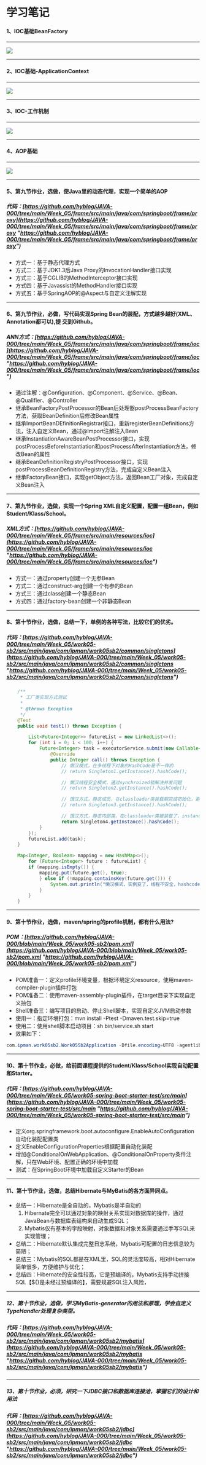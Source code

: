 # 学习笔记

#### 1、IOC基础BeanFactory

------------

![](https://raw.githubusercontent.com/hyblog/JAVA-000/main/Week_05/note/IOC%E5%9F%BA%E7%A1%80-BF.png)

------------

#### 2、IOC基础-ApplicationContext

------------

![](https://raw.githubusercontent.com/hyblog/JAVA-000/main/Week_05/note/ICO%E5%9F%BA%E7%A1%80-AC.png)

------------

#### 3、IOC-工作机制

------------

![](https://raw.githubusercontent.com/hyblog/JAVA-000/main/Week_05/note/IOC%E5%9F%BA%E7%A1%80-%E5%B7%A5%E4%BD%9C%E6%9C%BA%E5%88%B6.png)

------------

#### 4、AOP基础

------------

![](https://raw.githubusercontent.com/hyblog/JAVA-000/main/Week_05/note/AOP%E5%9F%BA%E7%A1%80.png)

------------

#### 5、第九节作业，选做，使Java里的动态代理，实现一个简单的AOP
#####  代码：[https://github.com/hyblog/JAVA-000/tree/main/Week_05/frame/src/main/java/com/springboot/frame/proxy](https://github.com/hyblog/JAVA-000/tree/main/Week_05/frame/src/main/java/com/springboot/frame/proxy "https://github.com/hyblog/JAVA-000/tree/main/Week_05/frame/src/main/java/com/springboot/frame/proxy")
- 方式一：基于静态代理方式
- 方式二：基于JDK1.3后Java Proxy的InvocationHandler接口实现
- 方式三：基于CGLIB的MethodInterceptor接口实现
- 方式四：基于Javassist的MethodHandler接口实现
- 方式五：基于SpringAOP的@Aspect与自定义注解实现

------------

#### 6、第九节作业，必做，写代码实现Spring Bean的装配，方式越多越好(XML、Annotation都可以),提 交到Github。
#####  ANN方式：[https://github.com/hyblog/JAVA-000/tree/main/Week_05/frame/src/main/java/com/springboot/frame/ioc](https://github.com/hyblog/JAVA-000/tree/main/Week_05/frame/src/main/java/com/springboot/frame/ioc "https://github.com/hyblog/JAVA-000/tree/main/Week_05/frame/src/main/java/com/springboot/frame/ioc")
- 通过注解：@Configuration、@Component、@Service、@Bean、@Qualifier、@Controller
- 继承BeanFactoryPostProcessor的Bean后处理器postProcessBeanFactory方法，获取BeanDefinition后修改Bean属性
- 继承ImportBeanDEfinitionRegistrar接口，重新registerBeanDefinitions方法，注入自定义Bean，通过@Import注解注入Bean
- 继承InstantiationAwareBeanPostProcessor接口，实现postProcessBeforeInstantiation和postProcessAfterInstantiation方法，修改Bean的属性
- 继承BeanDefinitionRegistryPostProcessor接口，实现postProcessBeanDefinitionRegistry方法，完成自定义Bean注入
- 继承FactoryBean<T>接口，实现getObject方法，返回Bean工厂对象，完成自定义Bean注入

------------

#### 7、第九节作业，选做，实现一个Spring XML自定义配置，配置一组Bean，例如Student/Klass/School。
#####  XML方式：[https://github.com/hyblog/JAVA-000/tree/main/Week_05/frame/src/main/resources/ioc](https://github.com/hyblog/JAVA-000/tree/main/Week_05/frame/src/main/resources/ioc "https://github.com/hyblog/JAVA-000/tree/main/Week_05/frame/src/main/resources/ioc")
- 方式一：通过property创建一个无参Bean
- 方式二：通过construct-arg创建一个有参的Bean
- 方式三：通过class创建一个静态Bean
- 方式四：通过factory-bean创建一个非静态Bean

------------

#### 8、第十节作业，选做，总结一下，单例的各种写法，比较它们的优劣。
#####  代码：[https://github.com/hyblog/JAVA-000/tree/main/Week_05/work05-sb2/src/main/java/com/ipman/work05sb2/common/singletons](https://github.com/hyblog/JAVA-000/tree/main/Week_05/work05-sb2/src/main/java/com/ipman/work05sb2/common/singletons "https://github.com/hyblog/JAVA-000/tree/main/Week_05/work05-sb2/src/main/java/com/ipman/work05sb2/common/singletons")

```java
    /**
     * 工厂类实现方式测试
     *
     * @throws Exception
     */
    @Test
    public void test1() throws Exception {

        List<Future<Integer>> futureList = new LinkedList<>();
        for (int i = 0; i < 100; i++) {
            Future<Integer> task = executorService.submit(new Callable<Integer>() {
                @Override
                public Integer call() throws Exception {
                    // 懒汉模式，在多线程下对象的HashCode是不一样的
                    // return Singleton1.getInstance().hashCode();

                    // 懒汉线程安全模式，通过synchroized锁解决并发问题
                    // return Singleton2.getInstance().hashCode();

                    // 饿汉方式，静态成员，在classloader类装载期完成初始化，避免线程安全问题
                    // return Singleton3.getInstance().hashCode();

                    // 饿汉方式，静态内部类，在classloader类被装载了，instance不被初始化，初始化再第一次调用，避免线程安全问题
                    return Singleton4.getInstance().hashCode();
            }
        });
        futureList.add(task);
    }

    Map<Integer, Boolean> mapping = new HashMap<>();
        for (Future<Integer> future : futureList) {
        if (mapping.isEmpty()) {
            mapping.put(future.get(), true);
            } else if (!mapping.containsKey(future.get())) {
                System.out.println("懒汉模式，实例变了，线程不安全，hashcode=" + future.get());
            }
        }
    }
```

------------

#### 9、第十节作业，选做，maven/spring的profile机制，都有什么用法?
#####  POM：[https://github.com/hyblog/JAVA-000/blob/main/Week_05/work05-sb2/pom.xml](https://github.com/hyblog/JAVA-000/blob/main/Week_05/work05-sb2/pom.xml "https://github.com/hyblog/JAVA-000/blob/main/Week_05/work05-sb2/pom.xml")
- POM准备一：定义profile环境变量，根据环境定义resource，使用maven-compiler-plugin插件打包
- POM准备二：使用maven-assembly-plugin插件，在target目录下实现自定义抽包
- Shell准备三：编写项目的启动、停止Shell脚本，实现自定义JVM启动参数
- 使用一：指定环境打包：mvn install -Ptest  -Dmaven.test.skip=true
- 使用二：使用shell脚本启动项目：sh bin/service.sh start
- 效果如下：
```java
com.ipman.work05sb2.Work05Sb2Application -Dfile.encoding=UTF8 -agentlib:jdwp=transport=dt_socket,server=y,suspend=n,address=3302 -XX:+HeapDumpOnOutOfMemoryError -XX:HeapDumpPath=/Users/huangyan110110114/loclog/work/work05-sb2 -Xms8g -Xmx8g -Djava.net.preferIPv4Stack=true -XX:NewSize=3072m -XX:MaxNewSize=4096m -XX:+UseG1GC -XX:MaxGCPauseMillis=90 -XX:InitiatingHeapOccupancyPercent=70 -XX:ParallelGCThreads=8 -XX:ConcGCThreads=6 -XX:+PrintGCDetails -XX:+PrintReferenceGC -XX:+PrintGCDateStamps -XX:+PrintTenuringDistribution -XX:+PrintHeapAtGC -Xloggc:../logs/gc.log -XX:+HeapDumpOnOutOfMemoryError -XX:ErrorFile=../logs/hs_err_pid%p.log
```

------------

#### 10、第十节作业，必做，给前面课程提供的Student/Klass/School实现自动配置和Starter。
#####  代码：[https://github.com/hyblog/JAVA-000/tree/main/Week_05/work05-spring-boot-starter-test/src/main](https://github.com/hyblog/JAVA-000/tree/main/Week_05/work05-spring-boot-starter-test/src/main "https://github.com/hyblog/JAVA-000/tree/main/Week_05/work05-spring-boot-starter-test/src/main")
- 定义org.springframework.boot.autoconfigure.EnableAutoConfiguration自动化装配配置类
- 定义EnableConfigurationProperties根据配置自动化装配
- 增加@ConditionalOnWebApplication、@ConditionalOnProperty条件注解，只在Web环境、配置正确的环境中加载
- 测试：在SpringBoot环境中加载自定义Starter的Bean

------------

#### 11、第十节作业，选做，总结Hibernate与MyBatis的各方面异同点。
- 总结一：Hibernate是全自动的，Mybatis是半自动的
    1. Hibernate完全可以通过对象的映射关系实现对数据库的操作，通过JavaBean与数据库表结构来自动生成SQL；
    2. Mybatis仅有基本的字段映射，对象数据和对象关系需要通过手写SQL来实现管理；
- 总结二：Hibernate默认集成完整日志系统，Mybatis可配置的日志信息较为简陋；
- 总结三：Mybatis的SQL都是在XML里，SQL的灵活度较高，相对Hibernate简单很多，方便维护与优化；
- 总结四：Hibernate的安全性较高，它是预编译的。Mybatis支持手动拼接SQL【${}是未经过预编译的】，需要规避SQL注入风险，

------------

##### 12、第十节作业，选做，学习MyBatis-generator的用法和原理，学会自定义TypeHandler处理复杂类型。
#####  代码：[https://github.com/hyblog/JAVA-000/tree/main/Week_05/work05-sb2/src/main/java/com/ipman/work05sb2/mybatis](https://github.com/hyblog/JAVA-000/tree/main/Week_05/work05-sb2/src/main/java/com/ipman/work05sb2/mybatis "https://github.com/hyblog/JAVA-000/tree/main/Week_05/work05-sb2/src/main/java/com/ipman/work05sb2/mybatis")

------------

##### 13、第十节作业，必须，研究一下JDBC接口和数据库连接池，掌握它们的设计和用法
#####  代码：[https://github.com/hyblog/JAVA-000/tree/main/Week_05/work05-sb2/src/main/java/com/ipman/work05sb2/jdbc](https://github.com/hyblog/JAVA-000/tree/main/Week_05/work05-sb2/src/main/java/com/ipman/work05sb2/jdbc "https://github.com/hyblog/JAVA-000/tree/main/Week_05/work05-sb2/src/main/java/com/ipman/work05sb2/jdbc")

